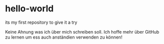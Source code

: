 # hello-world
its my first repository to give it a try

Keine Ahnung was ich über mich schreiben soll.
Ich hoffe mehr über GitHub zu lernen um ess auch anständien verwenden zu können!
